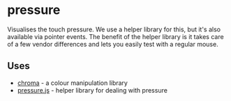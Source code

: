 # pressure

Visualises the touch pressure. We use a helper library for this, but it's also available via pointer events. The benefit of the helper library is it takes care of a few vendor differences and lets you easily test with a regular mouse.

## Uses

* [chroma](http://gka.github.io/chroma.js/) - a colour manipulation library
* [pressure.js](https://pressurejs.com/) - helper library for dealing with pressure
